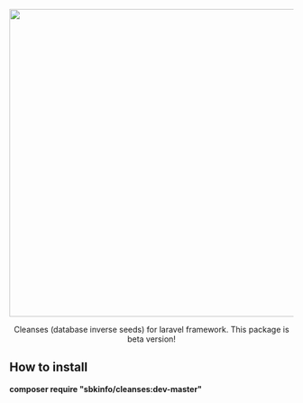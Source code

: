 <p align="center">
    <img src="https://lh3.googleusercontent.com/QLj-M5oHQqdOsfr8s9uYZ0b9OV3MryfoMnU8cdjozra9aQwaX1amaR8rVLyfUmiY7khCLySjEt9tmE-icO7uqGvXm3zReKtFC9wguowAqIV8etrHz61Dds1QI-phjvW7RsH-FSDyVWoYFM4L2vr26rgAis5hfLDTAtODQyhRIw0JOfD5NnpZoxEEhoQiDs3osYAKg48TTDuQ_oa-EoHX9GCrdQom4BQGafraYcvRc2g-MDrg77ml0z8R4nmtKmoXqeN75lQ2dVirH1si73qR40iQWaBLywW9tiIlZktzRTPunNvR3uT-kQYKyUU1KcXtF4cmfeQlF5ABOWfharD_NhZHT2qN73tQ99zDcV6kHMDf1hLFzRmHnenZESZdIFjnt4fEplQUF6DgEGvBkXijDFn6w7fZY_zqXKZrIRtQNObOpsHwnpnLAui2gnYb6_esToq-_3lGksVde-DySQ8ix3uFFJX-MCpNsPf-15Kn_mn-It7O6gk1UhmweE5Q0DGUJ_kEd6LqbUc2HMueSdUT95QEDI8ylt-e04-dUiwn7O4NK4iAG-q2kRKobU1ztRrfOF6MYLvAlD9Dr-OPNZvY0ndh8oPo3rxzrTUIw4w=w838-h456-no" width="546">
</p>

<p align="center">
    Cleanses (database inverse seeds) for laravel framework.
    This package is beta version!
</p>

## How to install

**composer require "sbkinfo/cleanses:dev-master"**
